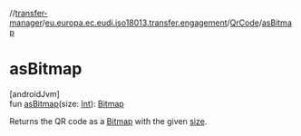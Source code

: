 //[transfer-manager](../../../index.md)/[eu.europa.ec.eudi.iso18013.transfer.engagement](../index.md)/[QrCode](index.md)/[asBitmap](as-bitmap.md)

# asBitmap

[androidJvm]\
fun [asBitmap](as-bitmap.md)(size: [Int](https://kotlinlang.org/api/latest/jvm/stdlib/kotlin-stdlib/kotlin/-int/index.html)): [Bitmap](https://developer.android.com/reference/kotlin/android/graphics/Bitmap.html)

Returns the QR code as a [Bitmap](https://developer.android.com/reference/kotlin/android/graphics/Bitmap.html) with the given [size](as-bitmap.md).
